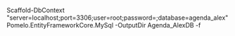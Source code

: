 Scaffold-DbContext "server=localhost;port=3306;user=root;password=;database=agenda_alex" Pomelo.EntityFrameworkCore.MySql -OutputDir Agenda_AlexDB -f